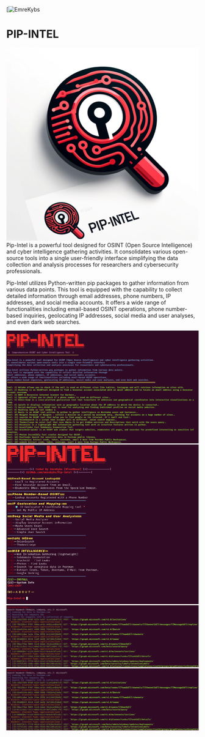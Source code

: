 [![EmreKybs](https://img.shields.io/badge/MadeBy-Emrekybs-red)

# PIP-INTEL
<img src="https://github.com/emrekybs/pip-intel/blob/main/pip1.png">
Pip-Intel is a powerful tool designed for OSINT (Open Source Intelligence) and cyber intelligence gathering activities. 
It consolidates various open-source tools into a single user-friendly interface
simplifying the data collection and analysis processes for researchers and cybersecurity professionals.

Pip-Intel utilizes Python-written pip packages to gather information from various data points. 
This tool is equipped with the capability to collect detailed information through 
email addresses, phone numbers, IP addresses, and social media accounts. 
It offers a wide range of functionalities including email-based OSINT operations, 
phone number-based inquiries, geolocating IP addresses, social media and user analyses, and even dark web searches.

<img src="https://github.com/emrekybs/pip-intel/blob/main/1.png">
<img src="https://github.com/emrekybs/pip-intel/blob/main/2.png">

<img src="https://github.com/emrekybs/pip-intel/blob/main/4.png">
<img src="https://github.com/emrekybs/pip-intel/blob/main/4.png">

